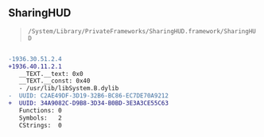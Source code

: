 ## SharingHUD

> `/System/Library/PrivateFrameworks/SharingHUD.framework/SharingHUD`

```diff

-1936.30.51.2.4
+1936.40.11.2.1
   __TEXT.__text: 0x0
   __TEXT.__const: 0x40
   - /usr/lib/libSystem.B.dylib
-  UUID: C2AE49DF-3D19-32B6-BC86-EC7DE70A9212
+  UUID: 34A9082C-D9B8-3D34-B0BD-3E3A3CE55C63
   Functions: 0
   Symbols:   2
   CStrings:  0

```
